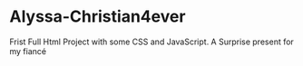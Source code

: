 # Alyssa-Christian4ever
Frist Full Html Project with some CSS and JavaScript. A Surprise present for my fiancé
